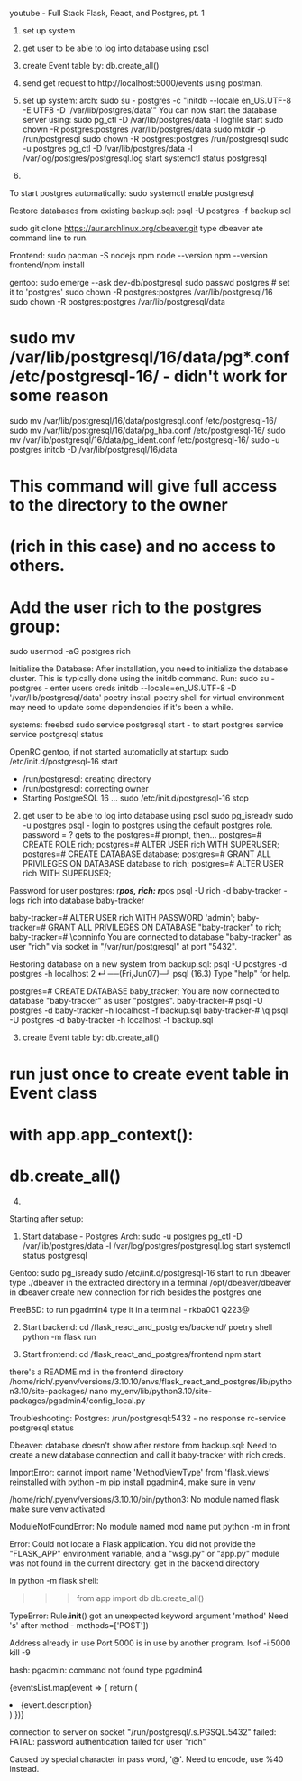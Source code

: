 youtube - Full Stack Flask, React, and Postgres, pt. 1

1. set up system
2. get user to be able to log into database using psql
3. create Event table by: db.create_all()
4. send get request to http://localhost:5000/events using postman.


1. set up system:
arch:
sudo su - postgres -c "initdb --locale en_US.UTF-8 -E UTF8 -D '/var/lib/postgres/data'"
You can now start the database server using:
sudo pg_ctl -D /var/lib/postgres/data -l logfile start
sudo chown -R postgres:postgres /var/lib/postgres/data
sudo mkdir -p /run/postgresql
sudo chown -R postgres:postgres /run/postgresql
sudo -u postgres pg_ctl -D /var/lib/postgres/data -l /var/log/postgres/postgresql.log start
systemctl status postgresql
2.
To start postgres automatically:
sudo systemctl enable postgresql

Restore databases from existing backup.sql:
psql -U postgres -f backup.sql

sudo git clone https://aur.archlinux.org/dbeaver.git
type dbeaver ate command line to run.

Frontend:
sudo pacman -S nodejs npm
node --version
npm --version
frontend/npm install

gentoo:
sudo emerge --ask dev-db/postgresql
sudo passwd postgres  # set it to 'postgres'
sudo chown -R postgres:postgres /var/lib/postgresql/16  
sudo chown -R postgres:postgres /var/lib/postgresql/data
# sudo mv /var/lib/postgresql/16/data/pg*.conf /etc/postgresql-16/ - didn't work for some reason
sudo mv /var/lib/postgresql/16/data/postgresql.conf /etc/postgresql-16/
sudo mv /var/lib/postgresql/16/data/pg_hba.conf /etc/postgresql-16/
sudo mv /var/lib/postgresql/16/data/pg_ident.conf /etc/postgresql-16/
sudo -u postgres initdb -D /var/lib/postgresql/16/data     

# This command will give full access to the directory to the owner
# (rich in this case) and no access to others.
# Add the user rich to the postgres group:
sudo usermod -aG postgres rich

Initialize the Database:
After installation, you need to initialize the database cluster. 
This is typically done using the initdb command. Run:
sudo su - postgres - enter users creds
initdb --locale=en_US.UTF-8 -D '/var/lib/postgresql/data'
poetry install
poetry shell for virtual environment
may need to update some dependencies if it's been a while.

systems:
freebsd
sudo service postgresql start - to start postgres service
service postgresql status

OpenRC gentoo, if not started automaticlly at startup:
sudo /etc/init.d/postgresql-16 start
* /run/postgresql: creating directory
* /run/postgresql: correcting owner
* Starting PostgreSQL 16 ...
sudo /etc/init.d/postgresql-16 stop

2. get user to be able to log into database using psql
sudo pg_isready
sudo -u postgres psql - login to postgres using the default postgres role. password = ?
gets to the postgres=# prompt, then...
postgres=# CREATE ROLE rich;
postgres=# ALTER USER rich WITH SUPERUSER;
postgres=# CREATE DATABASE database;
postgres=# GRANT ALL PRIVILEGES ON DATABASE database to rich;
postgres=# ALTER USER rich WITH SUPERUSER;

Password for user postgres: r***pos, rich: r***pos
psql -U rich -d baby-tracker - logs rich into database baby-tracker

baby-tracker=# ALTER USER rich WITH PASSWORD 'admin';
baby-tracker=# GRANT ALL PRIVILEGES ON DATABASE "baby-tracker" to rich;
baby-tracker=# \conninfo
You are connected to database "baby-tracker" as user "rich" via socket in "/var/run/postgresql" at port "5432".

Restoring database on a new system from backup.sql:
psql -U postgres -d postgres -h localhost                                2 ↵ ──(Fri,Jun07)─┘
psql (16.3)
Type "help" for help.

postgres=# CREATE DATABASE baby_tracker;
You are now connected to database "baby-tracker" as user "postgres".
baby-tracker-# psql -U postgres -d baby-tracker -h localhost -f backup.sql
baby-tracker-# \q
psql -U postgres -d baby-tracker -h localhost -f backup.sql

3. create Event table by: db.create_all()
# run just once to create event table in Event class
# with app.app_context():
#     db.create_all()

4. 

Starting after setup:
1. Start database - Postgres
Arch:
sudo -u postgres pg_ctl -D /var/lib/postgres/data -l /var/log/postgres/postgresql.log start
systemctl status postgresql

Gentoo: 
sudo pg_isready
sudo /etc/init.d/postgresql-16 start
to run dbeaver type ./dbeaver in the extracted directory in a terminal 
/opt/dbeaver/dbeaver
in dbeaver create new connection for rich besides the postgres one

FreeBSD:
to run pgadmin4 type it in a terminal - rkba001 Q223@

2. Start backend:
cd /flask_react_and_postgres/backend/
poetry shell
python -m flask run

3. Start frontend:
cd /flask_react_and_postgres/frontend
npm start

there's a README.md in the frontend directory
/home/rich/.pyenv/versions/3.10.10/envs/flask_react_and_postgres/lib/python3.10/site-packages/
nano my_env/lib/python3.10/site-packages/pgadmin4/config_local.py

Troubleshooting:
Postgres:
/run/postgresql:5432 - no response
rc-service postgresql status

Dbeaver:
database doesn't show after restore from backup.sql:
Need to create a new database connection and call it baby-tracker with rich creds.

ImportError: cannot import name 'MethodViewType' from 'flask.views'
reinstalled with  python -m pip install pgadmin4, make sure in venv

/home/rich/.pyenv/versions/3.10.10/bin/python3: No module named flask
make sure venv activated

ModuleNotFoundError: No module named mod name
put python -m in front
    
Error: Could not locate a Flask application. You did not provide the "FLASK_APP" environment variable, and a "wsgi.py" or "app.py" module was not found in the current directory.
get in the backend directory

in python -m flask shell:
>>> from app import db
>>> db.create_all() 

TypeError: Rule.__init__() got an unexpected keyword argument 'method'
Need 's' after method - methods=['POST'])

Address already in use
Port 5000 is in use by another program.
lsof -i:5000
kill -9 <pid>
   
bash: pgadmin: command not found
type pgadmin4

{eventsList.map(event => {
   return (
   <li key={event.id}>{event.description}</li>
   )
})}

connection to server on socket "/run/postgresql/.s.PGSQL.5432" failed:
FATAL:  password authentication failed for user "rich"

Caused by special character in pass word, '@'. Need to encode, use %40 instead.

